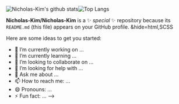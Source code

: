 ![Nicholas-Kim's github stats](https://github-readme-stats.vercel.app/api?username=Nicholas-Kim&count_private=true&show_icons=true&theme=graywhite)![Top Langs](https://github-readme-stats.vercel.app/api/top-langs/?username=Nicholas-kim&hide=html&theme=graywhite)



**Nicholas-Kim/Nicholas-Kim** is a ✨ _special_ ✨ repository because its `README.md` (this file) appears on your GitHub profile. &hide=html,SCSS

Here are some ideas to get you started:

- 🔭 I’m currently working on ...
- 🌱 I’m currently learning ...
- 👯 I’m looking to collaborate on ...
- 🤔 I’m looking for help with ...
- 💬 Ask me about ...
- 📫 How to reach me: ...
- 😄 Pronouns: ...
- ⚡ Fun fact: ...
-->
